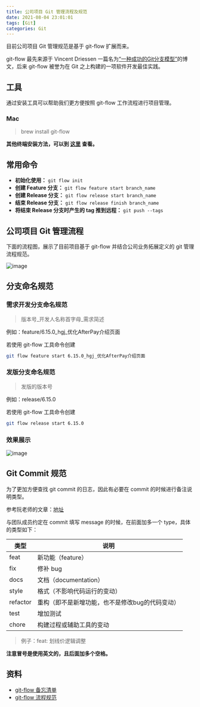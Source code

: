 ```yaml
---
title: 公司项目 Git 管理流程及规范
date: 2021-08-04 23:01:01
tags: [Git]
categories: Git
---
```


目前公司项目 Git 管理规范是基于 git-flow 扩展而来。

git-flow 最先来源于 Vincent Driessen 一篇名为[“一种成功的Git分支模型”](https://nvie.com/posts/a-successful-git-branching-model/)的博文，后来 git-flow 被誉为在 Git 之上构建的一项软件开发最佳实践。

## 工具

通过安装工具可以帮助我们更方便按照 git-flow 工作流程进行项目管理。

### Mac

> brew install git-flow

**其他终端安装方法，可以到 [这里](https://github.com/nvie/gitflow/wiki/Installation) 查看。**

## 常用命令

* **初始化使用：** ``git flow init``
* **创建 Feature 分支：** ``git flow feature start branch_name``
* **创建 Release 分支：** ``git flow release start branch_name``
* **结束 Release 分支：** ``git flow release finish branch_name``
* **将结束 Release 分支时产生的 tag 推到远程：** ``git push --tags``

## 公司项目 Git 管理流程

下面的流程图，展示了目前项目基于 git-flow 并结合公司业务拓展定义的 git 管理流程规范。

![image](/images/2021/07/company-project-git-01.png)

## 分支命名规范

### 需求开发分支命名规范

> 版本号_开发人名称首字母_需求简述

例如：feature/6.15.0_hgj_优化AfterPay介绍页面

若使用 git-flow 工具命令创建 

```bash
git flow feature start 6.15.0_hgj_优化AfterPay介绍页面
```

### 发版分支命名规范

> 发版的版本号

例如：release/6.15.0

若使用 git-flow 工具命令创建 

```bash
git flow release start 6.15.0
```
### 效果展示

![image](/images/2021/07/company-project-git-02.png)


## Git Commit 规范

为了更加方便查找 git commit 的日志，因此有必要在 commit 的时候进行备注说明类型。

参考阮老师的文章：[地址](https://www.ruanyifeng.com/blog/2016/01/commit_message_change_log.html)

与团队成员约定在 commit 填写 message 的时候，在前面加多一个 type，具体的类型如下：


类型 | 说明
---|---
feat | 新功能（feature）
fix | 修补 bug
docs | 文档（documentation）
style | 格式（不影响代码运行的变动）
refactor | 重构（即不是新增功能，也不是修改bug的代码变动）
test | 增加测试
chore | 构建过程或辅助工具的变动

> 例子：feat: 划线价逻辑调整 

**注意冒号是使用英文的，且后面加多个空格。**

## 资料

* [git-flow 备忘清单](http://danielkummer.github.io/git-flow-cheatsheet/index.zh_CN.html)
* [git-flow 流程规范](https://www.zybuluo.com/Roy270490837/note/835720)


